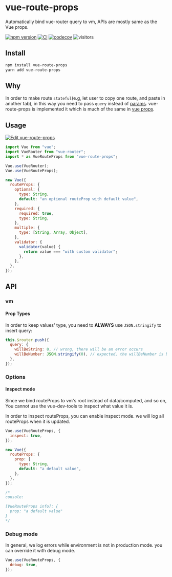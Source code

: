 # vue-route-props

Automatically bind vue-router query to vm, APIs are mostly same as the Vue props.

[![npm version](https://img.shields.io/npm/v/vue-route-props)](https://www.npmjs.com/package/vue-route-props)
[![CI](https://github.com/iendeavor/vue-route-props/workflows/CI/badge.svg?branch=develop)](https://github.com/iendeavor/vue-route-props/actions?query=branch%3Adevelop)
[![codecov](https://codecov.io/gh/iendeavor/vue-route-props/branch/develop/graph/badge.svg)](https://codecov.io/gh/iendeavor/vue-route-props)
![visitors](https://visitor-badge.glitch.me/badge?page_id=iendeavor.vue-route-props)

## Install

```bash
npm install vue-route-props
yarn add vue-route-props
```

## Why

In order to make route `stateful`(e.g, let user to copy one route, and paste in another tab), in this way you need to pass `query` instead of [params](https://router.vuejs.org/guide/essentials/passing-props.html#boolean-mode). vue-route-props is implemented it which is much of the same in [vue props](https://vuejs.org/v2/guide/components-props.html).

## Usage

[![Edit vue-route-props](https://codesandbox.io/static/img/play-codesandbox.svg)](https://codesandbox.io/s/vue-route-props-vbuj1?fontsize=14&hidenavigation=1&theme=dark)

```javascript
import Vue from "vue";
import VueRouter from "vue-router";
import * as VueRouteProps from "vue-route-props";

Vue.use(VueRouter);
Vue.use(VueRouteProps);

new Vue({
  routeProps: {
    optional: {
      type: String,
      default: "an optional routeProp with default value",
    },
    required: {
      required: true,
      type: String,
    },
    multiple: {
      type: [String, Array, Object],
    },
    validator: {
      validator(value) {
        return value === "with custom validator";
      },
    },
  },
});
```

## API

### vm

#### Prop Types

In order to keep values' type, you need to **ALWAYS** use `JSON.stringify` to insert query:

```javascript
this.$router.push({
  query: {
    willBeString: 0, // wrong, there will be an error occurs
    willBeNumber: JSON.stringify(0), // expected, the willBeNumber is bind with 0 now
  },
});
```

### Options

#### Inspect mode

Since we bind routeProps to vm's root instead of data/computed, and so on, You cannot use the vue-dev-tools to inspect what value it is.

In order to inspect routeProps, you can enable inspect mode. we will log all routeProps when it is updated.

```javascript
Vue.use(VueRouteProps, {
  inspect: true,
});
```

```javascript
new Vue({
  routeProps: {
    prop: {
      type: String,
      default: "a default value",
    },
  },
});

/*
console:

[VueRouteProps info]: {
  prop: "a default value"
}
*/
```

### Debug mode

In general, we log errors while environment is not in production mode. you can override it with debug mode.

```javascript
Vue.use(VueRouteProps, {
  debug: true,
});
```
